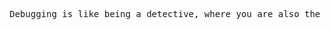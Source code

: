 <br><br>
<div align="center">

<pre width="200" lang="haskell">
Debugging is like being a detective, where you are also the murderer.
</pre>

</div>
<br><br>
